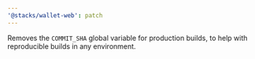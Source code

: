 ```yaml
---
'@stacks/wallet-web': patch
---
```


Removes the `COMMIT_SHA` global variable for production builds, to help with reproducible builds in any environment.
